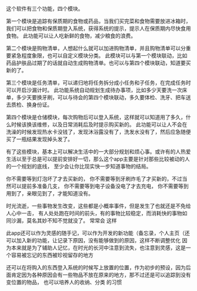 这个软件有三个功能，四个模块。

第一个模块是追踪有保质期的食物或药品，当我们买完菜和食物需要放进冰箱时，我们可以把食物和保质期登入系统，获得系统的提示，提示人在保质期内尽快食用食物。
此功能可以让人吃新鲜的食物，减少粮食的浪费。

第二个模块是购物清单，人想起什么就可以加进购物清单，并且购物清单可以分重要紧急程度象限，也可以自定义模块分类。
此模块可以与第一个模块联动，比如药品护肤品过期了的话就自动生成购物清单。也可以与第四个模块联动，知道要买新的了。

第三个模块是任务清单，可以递归地将任务拆分成小任务和子任务，在完成任务时可以开启沙漏计时。
此功能系统自动规划生成待办事项，比如多少天要洗一次床单，多少天要换牙刷，可以与待会的第四个模块联动，多久要体检、洗牙、把车送去质检、换身份证。

第四个模块是仓储模块，每次购物后可以登入系统，这样就可以知道用了多久，什么时候该换该维修，以及日常消耗后及时提示购买新的。
此功能可以让人不会在洗澡的时候发现热水卡没钱了，发现沐浴露没有了，洗发水没有了，然后应急随便买了一瓶结果发现掉头发了。

有了这些模块，基本上可以解决生活中的一大部分规划和烦心事。或许有的人热爱生活以至于总是可以提前安排好一切，那么这个app主要是针对那些比较被动的人的一个规划的底线，
至少会让你比现实快一步知道事物的结局。

你不需要等到灯泡坏了才去买新的，
你不需要等到牙刷炸毛了才买新的，不过当然可以提前多准备几支，
你不需要等到电子设备没电了才去充电，
你不需要等到用到了，亲眼见到了，才能知道没有。

时光流逝，一些事物发生改变，这些都是小概率事件，但是发生了也就还是不免给人心中一击，
有人处处跑在时间的前头，有的事物比较稳定，而消耗快的事物如同沙漏，莫名其妙不知不觉就没了。
常常会 这样

此app还可以作为灵感的随手记，可以作为开发的新功能（备忘录，个人主页（还可以加入新的功能，让记录下原因，没有能够做到的原因，这样不断调整优化
因为本来就是为了辅助人记忆，在时光的长河中注意到流失，也注意到灵感，这是一个容易被忘记的东西被珍视留存的地方

还可以在将购入的东西登入系统的时候写上放置的位置，作为初步的预设，因为后面肯定因为各种原因会有一些物品不放在原来的地方，那不过还是可以追踪到没有变位置的物品，
也可以培养人的收纳、分类
的习惯
